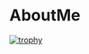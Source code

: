 # AboutMe

[![trophy](https://github-profile-trophy.vercel.app/?username=GeNeRaL_ShAdOw&theme=onedark)](https://github.com/ryo-ma/github-profile-trophy)
